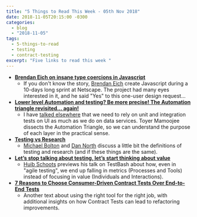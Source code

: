 ```yaml
---
title: "5 Things to Read This Week - 05th Nov 2018"
date: 2018-11-05T20:15:00 -0300
categories:
  - blog
  - "2018-11-05"
tags:
  - 5-things-to-read
  - testing
  - contract-testing 
excerpt: "Five links to read this week "
---
```


- **[Brendan Eich on insane type coercions in Javascript](https://twitter.com/BrendanEich/status/1053029515968970754?s=19)**
  - If you don't know the story, [Brendan Eich](https://twitter.com/BrendanEich) create Javascript during a 10-days long sprint at Netscape. The project had many eyes interested in it, and he said "Yes" to this one-user design request...
- **[Lower level Automation and testing? Be more precise! The Automation triangle revisited… again!](https://toyerm.wordpress.com/2018/10/16/lower-level-automation-and-testing-be-more-precise-the-automation-triangle-revisited-again/)**
  - I have [talked elsewhere](http://thatsabug.com/2018/08/08/testing_ember_application_first_steps.html) that we need to rely on unit and integration tests on UI as much as we do on data services. Toyer Mamoojee dissects the Automation Triangle, so we can understand the purpose of each layer in the practical sense.
- **[Testing vs Research](https://twitter.com/michaelbolton/status/1053938236710625281?s=19)**
  - [Michael Bolton](https://twitter.com/michaelbolton) and [Dan North](https://twitter.com/tastapod) discuss a little bit the definitions of testing and research (and if these things are the same).
- **[Let’s stop talking about testing, let’s start thinking about value](http://www.huibschoots.nl/wordpress/?p=2763)**
  - [Huib Schoots](https://twitter.com/huibschoots) previews his talk on TestBash about how, even in "agile testing", we end up falling in metrics (Processes and Tools) instead of focusing in value (Individuals and Interactions).
- **[7 Reasons to Choose Consumer-Driven Contract Tests Over End-to-End Tests](https://reflectoring.io/7-reasons-for-consumer-driven-contracts/)**
  - Another text about using the right tool for the right job, with additional insights on how Contract Tests can lead to refactoring improvements.
